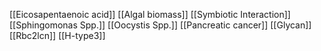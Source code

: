 [[Eicosapentaenoic acid]]
[[Algal biomass]]
[[Symbiotic Interaction]]
[[Sphingomonas Spp.]]
[[Oocystis Spp.]]
[[Pancreatic cancer]]
[[Glycan]]
[[Rbc2lcn]]
[[H-type3]]
